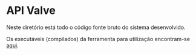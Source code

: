 # API Valve

Neste diretório está todo o código fonte bruto do sistema desenvolvido.

Os executáveis (compilados) da ferramenta para utilização encontram-se [aqui](https://github.com/ICEI-PUC-Minas-PPLES-TI/plf-es-2022-1-tcci-5308100-dev-marlon-silva/tree/master/Codigo/System).
